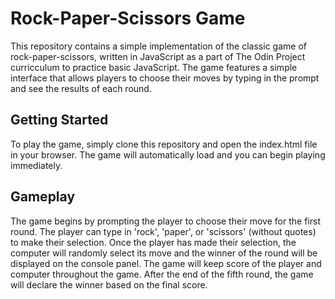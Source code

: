 # Rock-Paper-Scissors Game
This repository contains a simple implementation of the classic game of rock-paper-scissors, written in JavaScript as a part of  The Odin Project curricculum to practice basic JavaScript. The game features a simple interface that allows players to choose their moves by typing in the prompt and see the results of each round. 

## Getting Started
To play the game, simply clone this repository and open the index.html file in your browser. The game will automatically load and you can begin playing immediately.

## Gameplay
The game begins by prompting the player to choose their move for the first round. The player can type in 'rock', 'paper', or 'scissors' (without quotes) to make their selection. Once the player has made their selection, the computer will randomly select its move and the winner of the round will be displayed on the console panel. The game will keep score of the player and computer throughout the game. After the end of the fifth round, the game will declare the winner based on the final score.
